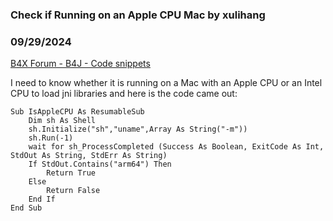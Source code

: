 ### Check if Running on an Apple CPU Mac by xulihang
### 09/29/2024
[B4X Forum - B4J - Code snippets](https://www.b4x.com/android/forum/threads/163338/)

I need to know whether it is running on a Mac with an Apple CPU or an Intel CPU to load jni libraries and here is the code came out:  
  

```B4X
Sub IsAppleCPU As ResumableSub  
    Dim sh As Shell  
    sh.Initialize("sh","uname",Array As String("-m"))  
    sh.Run(-1)  
    wait for sh_ProcessCompleted (Success As Boolean, ExitCode As Int, StdOut As String, StdErr As String)  
    If StdOut.Contains("arm64") Then  
        Return True  
    Else  
        Return False  
    End If  
End Sub
```